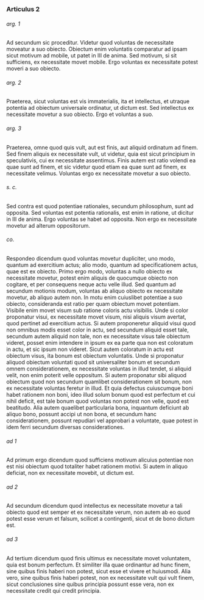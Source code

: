 ### Articulus 2

###### arg. 1
Ad secundum sic proceditur. Videtur quod voluntas de necessitate moveatur a suo obiecto. Obiectum enim voluntatis comparatur ad ipsam sicut motivum ad mobile, ut patet in III de anima. Sed motivum, si sit sufficiens, ex necessitate movet mobile. Ergo voluntas ex necessitate potest moveri a suo obiecto.

###### arg. 2
Praeterea, sicut voluntas est vis immaterialis, ita et intellectus, et utraque potentia ad obiectum universale ordinatur, ut dictum est. Sed intellectus ex necessitate movetur a suo obiecto. Ergo et voluntas a suo.

###### arg. 3
Praeterea, omne quod quis vult, aut est finis, aut aliquid ordinatum ad finem. Sed finem aliquis ex necessitate vult, ut videtur, quia est sicut principium in speculativis, cui ex necessitate assentimus. Finis autem est ratio volendi ea quae sunt ad finem, et sic videtur quod etiam ea quae sunt ad finem, ex necessitate velimus. Voluntas ergo ex necessitate movetur a suo obiecto.

###### s. c.
Sed contra est quod potentiae rationales, secundum philosophum, sunt ad opposita. Sed voluntas est potentia rationalis, est enim in ratione, ut dicitur in III de anima. Ergo voluntas se habet ad opposita. Non ergo ex necessitate movetur ad alterum oppositorum.

###### co.
Respondeo dicendum quod voluntas movetur dupliciter, uno modo, quantum ad exercitium actus; alio modo, quantum ad specificationem actus, quae est ex obiecto. Primo ergo modo, voluntas a nullo obiecto ex necessitate movetur, potest enim aliquis de quocumque obiecto non cogitare, et per consequens neque actu velle illud. Sed quantum ad secundum motionis modum, voluntas ab aliquo obiecto ex necessitate movetur, ab aliquo autem non. In motu enim cuiuslibet potentiae a suo obiecto, consideranda est ratio per quam obiectum movet potentiam. Visibile enim movet visum sub ratione coloris actu visibilis. Unde si color proponatur visui, ex necessitate movet visum, nisi aliquis visum avertat, quod pertinet ad exercitium actus. Si autem proponeretur aliquid visui quod non omnibus modis esset color in actu, sed secundum aliquid esset tale, secundum autem aliquid non tale, non ex necessitate visus tale obiectum videret, posset enim intendere in ipsum ex ea parte qua non est coloratum in actu, et sic ipsum non videret. Sicut autem coloratum in actu est obiectum visus, ita bonum est obiectum voluntatis. Unde si proponatur aliquod obiectum voluntati quod sit universaliter bonum et secundum omnem considerationem, ex necessitate voluntas in illud tendet, si aliquid velit, non enim poterit velle oppositum. Si autem proponatur sibi aliquod obiectum quod non secundum quamlibet considerationem sit bonum, non ex necessitate voluntas feretur in illud. Et quia defectus cuiuscumque boni habet rationem non boni, ideo illud solum bonum quod est perfectum et cui nihil deficit, est tale bonum quod voluntas non potest non velle, quod est beatitudo. Alia autem quaelibet particularia bona, inquantum deficiunt ab aliquo bono, possunt accipi ut non bona, et secundum hanc considerationem, possunt repudiari vel approbari a voluntate, quae potest in idem ferri secundum diversas considerationes.

###### ad 1
Ad primum ergo dicendum quod sufficiens motivum alicuius potentiae non est nisi obiectum quod totaliter habet rationem motivi. Si autem in aliquo deficiat, non ex necessitate movebit, ut dictum est.

###### ad 2
Ad secundum dicendum quod intellectus ex necessitate movetur a tali obiecto quod est semper et ex necessitate verum, non autem ab eo quod potest esse verum et falsum, scilicet a contingenti, sicut et de bono dictum est.

###### ad 3
Ad tertium dicendum quod finis ultimus ex necessitate movet voluntatem, quia est bonum perfectum. Et similiter illa quae ordinantur ad hunc finem, sine quibus finis haberi non potest, sicut esse et vivere et huiusmodi. Alia vero, sine quibus finis haberi potest, non ex necessitate vult qui vult finem, sicut conclusiones sine quibus principia possunt esse vera, non ex necessitate credit qui credit principia.

